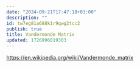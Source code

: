 ```yaml
---
date: "2024-09-21T17:47:18+03:00"
description: ""
id: tw7eg81a688k1r9qwg2tcc2
publish: true
title: Vandermonde Matrix
updated: 1726996019303
---
```


<https://en.wikipedia.org/wiki/Vandermonde_matrix>
